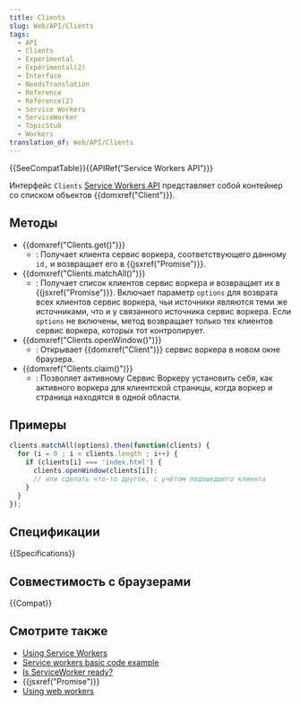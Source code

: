 ```yaml
---
title: Clients
slug: Web/API/Clients
tags:
  - API
  - Clients
  - Experimental
  - Expérimental(2)
  - Interface
  - NeedsTranslation
  - Reference
  - Référence(2)
  - Service Workers
  - ServiceWorker
  - TopicStub
  - Workers
translation_of: Web/API/Clients
---
```


{{SeeCompatTable}}{{APIRef("Service Workers API")}}

Интерфейс `Clients` [Service Workers API](/ru/docs/Web/API/ServiceWorker_API) представляет собой контейнер со списком объектов {{domxref("Client")}}.

## Методы

- {{domxref("Clients.get()")}}
  - : Получает клиента сервис воркера, соответствующего данному `id,` и возвращает его в {{jsxref("Promise")}}.
- {{domxref("Clients.matchAll()")}}
  - : Получает список клиентов сервис воркера и возвращает их в {{jsxref("Promise")}}. Включает параметр `options` для возврата всех клиентов сервис воркера, чьи источники являются теми же источниками, что и у связанного источника сервис воркера. Если `options` не включены, метод возвращает только тех клиентов сервис воркера, которых тот контролирует.
- {{domxref("Clients.openWindow()")}}
  - : Открывает {{domxref("Client")}} сервис воркера в новом окне браузера.
- {{domxref("Clients.claim()")}}
  - : Позволяет активному Сервис Воркеру установить себя, как активного воркера для клиентской страницы, когда воркер и страница находятся в одной области.

## Примеры

```js
clients.matchAll(options).then(function(clients) {
  for (i = 0 ; i < clients.length ; i++) {
    if (clients[i] === 'index.html') {
      clients.openWindow(clients[i]);
      // или сделать что-то другое, с учётом подошедшего клиента
    }
  }
});
```

## Спецификации

{{Specifications}}

## Совместимость с браузерами

{{Compat}}

## Смотрите также

- [Using Service Workers](/ru/docs/Web/API/ServiceWorker_API/Using_Service_Workers)
- [Service workers basic code example](https://github.com/mdn/sw-test)
- [Is ServiceWorker ready?](https://jakearchibald.github.io/isserviceworkerready/)
- {{jsxref("Promise")}}
- [Using web workers](/ru/docs/Web/Guide/Performance/Using_web_workers)
